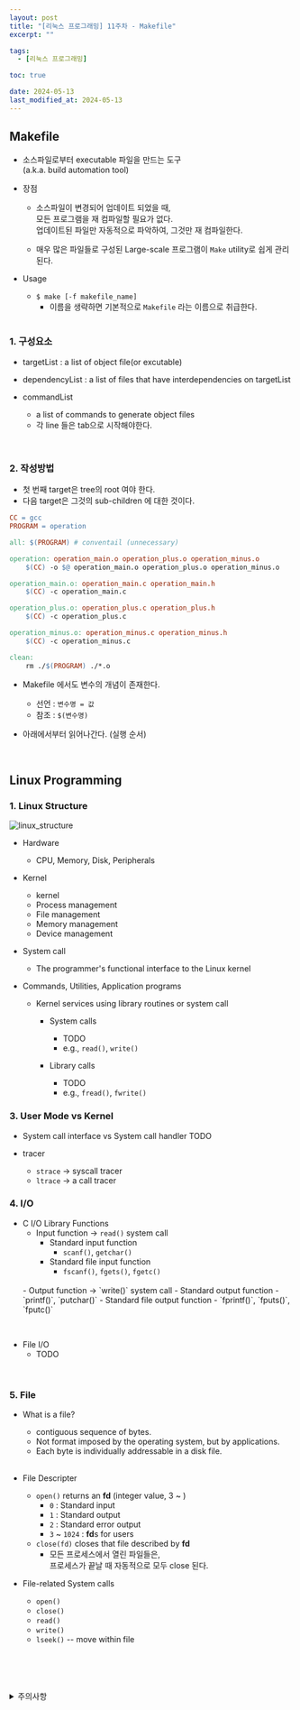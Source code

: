 ```yaml
---
layout: post
title: "[리눅스 프로그래밍] 11주차 - Makefile"
excerpt: ""

tags:
  - [리눅스 프로그래밍]

toc: true

date: 2024-05-13
last_modified_at: 2024-05-13
---
```

## Makefile
- 소스파일로부터 executable 파일을 만드는 도구  
(a.k.a. build automation tool)

- 장점
  - 소스파일이 변경되어 업데이트 되었을 때,  
  모든 프로그램을 재 컴파일할 필요가 없다.  
  업데이트된 파일만 자동적으로 파악하여, 그것만 재 컴파일한다.  

  - 매우 많은 파일들로 구성된 Large-scale 프로그램이 `Make` utility로 쉽게 관리된다.  

- Usage
  - `$ make [-f makefile_name]`
    - 이름을 생략하면 기본적으로 `Makefile` 라는 이름으로 취급한다.   

  <br>

### 1. 구성요소  
- targetList : a list of object file(or excutable)  

- dependencyList : a list of files that have interdependencies on targetList  

- commandList
  - a list of commands to generate object files
  - 각 line 들은 tab으로 시작해야한다.  

<br>

### 2. 작성방법
- 첫 번째 target은 tree의 root 여야 한다.  
- 다음 target은 그것의 sub-children 에 대한 것이다.  

```makefile
CC = gcc
PROGRAM = operation

all: $(PROGRAM) # conventail (unnecessary)

operation: operation_main.o operation_plus.o operation_minus.o
    $(CC) -o $@ operation_main.o operation_plus.o operation_minus.o

operation_main.o: operation_main.c operation_main.h
    $(CC) -c operation_main.c

operation_plus.o: operation_plus.c operation_plus.h
    $(CC) -c operation_plus.c

operation_minus.o: operation_minus.c operation_minus.h
    $(CC) -c operation_minus.c

clean:
    rm ./$(PROGRAM) ./*.o
```

- Makefile 에서도 변수의 개념이 존재한다.  
  - 선언 : `변수명 = 값`
  - 참조 : `$(변수명)`

- 아래에서부터 읽어나간다. (실행 순서)  

<br>

## Linux Programming
### 1. Linux Structure  
![linux_structure](https://i.imgur.com/EvkA2WO.png)
- Hardware
  - CPU, Memory, Disk, Peripherals  

- Kernel
  - kernel
  - Process management
  - File management
  - Memory management
  - Device management

- System call
  - The programmer's functional interface to the Linux kernel

- Commands, Utilities, Application programs
  - Kernel services using library routines or system call
    - System calls
      - TODO
      - e.g., `read()`, `write()`
    
    - Library calls
      - TODO
      - e.g., `fread()`, `fwrite()`

### 3. User Mode vs Kernel
- System call interface vs System call handler
TODO

- tracer
  - `strace` -> syscall tracer
  - `ltrace` -> a call tracer  

### 4. I/O
- C I/O Library Functions
  - Input function -> `read()` system call
    - Standard input function
        - `scanf()`, `getchar()`
    - Standard file input function
        - `fscanf()`, `fgets()`, `fgetc()`
  <br>
  - Output function -> `write()` system call
    - Standard output function  
        - `printf()`, `putchar()`
    - Standard file output function
        - `fprintf()`, `fputs()`, `fputc()`

<br>

- File I/O
  - TODO

<br>

### 5. File
- What is a file?
  - contiguous sequence of bytes.
  - Not format imposed by the operating system, but by applications.
  - Each byte is individually addressable in a disk file.  

  <br>

- File Descripter
  - `open()` returns an **fd** (integer value, 3 ~ )
    - `0` : Standard input
    - `1` : Standard output
    - `2` : Standard error output
    - `3` ~ `1024` : **fd**s for users
  - `close(fd)` closes that file described by **fd**
    - 모든 프로세스에서 열린 파일들은,  
    프로세스가 끝날 때 자동적으로 모두 close 된다.  

- File-related System calls
  - `open()`
  - `close()`
  - `read()`
  - `write()`
  - `lseek()` -- move within file

<br>
<br>
<br>
<br>
<details>
<summary>주의사항</summary>
<div markdown="1">  

이 포스팅은 강원대학교 송원준 교수님의 리눅스 프로그래밍 수업을 들으며 내용을 정리 한 것입니다.  
수업 내용에 대한 저작권은 교수님께 있으니,  
다른 곳으로의 무분별한 내용 복사를 자제해 주세요.  

</div>
</details>